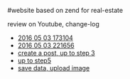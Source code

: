 ﻿#website based on zend for real-estate

review on Youtube, change-log

+ [2016 05 03 173104](https://www.youtube.com/watch?v=iQ1MlW7BT2g)
+ [2016 05 03 221656 ](https://www.youtube.com/watch?v=c2oZTs3x-I0)
+ [create a post, up to step 3](https://www.youtube.com/watch?v=SKLcL5ta1T4)
+ [up to step5](https://www.youtube.com/watch?v=anY7mk-V7yM)
+ [save data, upload image](https://www.youtube.com/watch?v=ObCq2BKh7a0)
